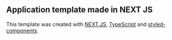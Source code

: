 ## Application template made in NEXT JS
This template was created with [NEXT.JS](https://nextjs.org/), [TypeScript](https://www.typescriptlang.org/ ) and [styled-components](https://www.styled-components.com/).